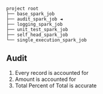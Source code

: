 `project root`<br>
`├── base_spark_job`<br>
`├── audit_spark_job ◄`<br>
`├── logging_spark_job`<br>
`├── unit_test_spark_job`<br>
`├── self_head_spark_job`<br>
`└── single_execution_spark_job`<br>

## Audit

1. Every record is accounted for
2. Amount is accounted for
3. Total Percent of Total is accurate